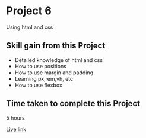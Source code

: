 # Project 6

Using html and css

## Skill gain from this Project

- Detailed knowledge of html and css
- How to use positions
- How to use margin and padding
- Learning px,rem,vh, etc
- How to use flexbox

## Time taken to complete this Project 

 5 hours

 

 
 [Live link](https://inquisitive-kringle-617beb.netlify.app)
